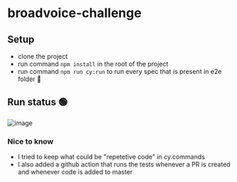 # broadvoice-challenge

## Setup
- clone the project
- run command `npm install` in the root of the project
- run command `npm run cy:run` to run every spec that is present in e2e folder 📁 

## Run status 🟢
![image](https://github.com/eusebioaddsilva/broadvoice-challenge/assets/50211028/ee9a7271-7ba7-4590-94bb-83510e8c8019)

### Nice to know

- I tried to keep what could be "repetetive code" in cy.commands
- I also added a github action that runs the tests whenever a PR is created and whenever code is added to master
